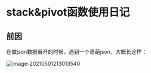 # stack&pivot函数使用日记

## 前因

在做json数据展开的时候，遇到一个奇葩json，大概长这样：

![image-20210501213013540](C:\Users\jiandong.chen\AppData\Roaming\Typora\typora-user-images\image-20210501213013540.png)